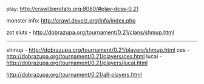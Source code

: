 play: http://crawl.berotato.org:8080/#play-dcss-0.21

monster info: http://crawl.develz.org/info/index.php

zot sluts - http://dobrazupa.org/tournament/0.21/clans/shmup.html

--------------

shmup - http://dobrazupa.org/tournament/0.21/players/shmup.html
ces - http://dobrazupa.org/tournament/0.21/players/ces.html
lucai - http://dobrazupa.org/tournament/0.21/players/lucai.html

http://dobrazupa.org/tournament/0.21/all-players.html
